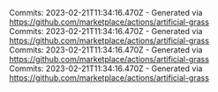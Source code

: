 Commits: 2023-02-21T11:34:16.470Z - Generated via https://github.com/marketplace/actions/artificial-grass
<br>
Commits: 2023-02-21T11:34:16.470Z - Generated via https://github.com/marketplace/actions/artificial-grass
<br>
Commits: 2023-02-21T11:34:16.470Z - Generated via https://github.com/marketplace/actions/artificial-grass
<br>
Commits: 2023-02-21T11:34:16.470Z - Generated via https://github.com/marketplace/actions/artificial-grass
<br>
